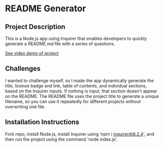 # README Generator

## Project Description

This is a Node.js app using Inquirer that enables developers to quickly generate a README.md file with a series of questions.

[See video demo of project](https://watch.screencastify.com/v/NWgVjmlRHNDq0aowmyBf)

## Challenges

I wanted to challenge myself, so I made the app dynamically generate the title, license badge and link, table of contents, and individual sections, based on the Inquirer inputs. If nothing is input, that section doesn't appear on the README. The README file uses the project title to generate a unique filename, so you can use it repeatedly for different projects without overwriting one file.

## Installation Instructions

Fork repo, install Node.js, install Inquirer using 'npm i inquirer@8.2.4', and then run the project using the command 'node index.js'.
